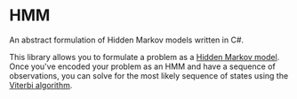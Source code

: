 # HMM

An abstract formulation of Hidden Markov models written in C#. 

This library allows you to formulate a problem as a [Hidden Markov model](https://en.wikipedia.org/wiki/Hidden_Markov_model). Once you've encoded your problem as an HMM and have a sequence of observations, you can solve for the most likely sequence of states using the [Viterbi algorithm](https://en.wikipedia.org/wiki/Viterbi_algorithm).
